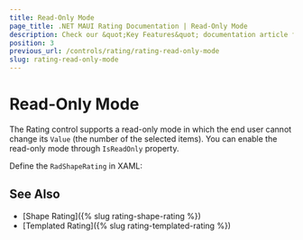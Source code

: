 ```yaml
---
title: Read-Only Mode
page_title: .NET MAUI Rating Documentation | Read-Only Mode
description: Check our &quot;Key Features&quot; documentation article for Telerik Rating for .NET MAUI.
position: 3
previous_url: /controls/rating/rating-read-only-mode
slug: rating-read-only-mode
---
```


# Read-Only Mode

The Rating control supports a read-only mode in which the end user cannot change its `Value` (the number of the selected items). You can enable the read-only mode through `IsReadOnly` property.

Define the `RadShapeRating` in XAML:

<snippet id='rating-features-readonly' />

## See Also

- [Shape Rating]({% slug rating-shape-rating %})
- [Templated Rating]({% slug rating-templated-rating %})
